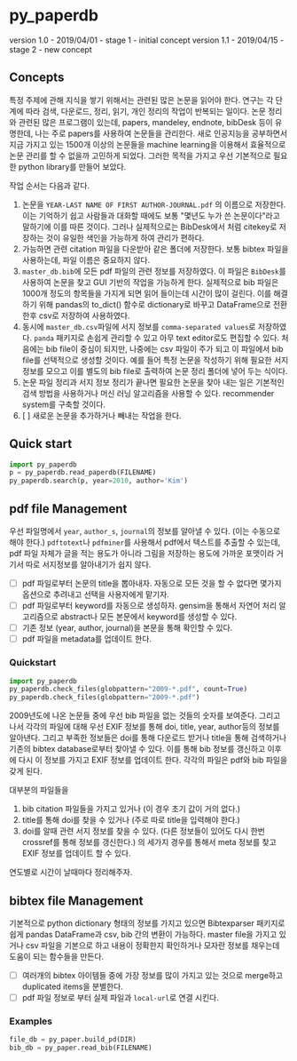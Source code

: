# py_paperdb

version 1.0 - 2019/04/01 - stage 1 - initial concept
version 1.1 - 2019/04/15 - stage 2 - new concept

## Concepts

특정 주제에 관해 지식을 쌓기 위해서는 관련된 많은 논문을 읽어야 한다. 연구는 각 단계에 따라 검색, 다운로드, 정리, 읽기, 개인 정리의 작업이 반복되는 일이다. 논문 정리와 관련된 많은 프로그램이 있는데, papers, mandeley, endnote, bibDesk 등이 유명한데, 나는 주로 papers를 사용하여 논문들을 관리한다. 새로 인공지능을 공부하면서 지금 가지고 있는 1500개 이상의 논문들을 machine learning을 이용해서 효율적으로 논문 관리를 할 수 없을까 고민하게 되었다. 그러한 목적을 가지고 우선 기본적으로 필요한 python library를 만들어 보았다.

작업 순서는 다음과 같다.

1. 논문을 `YEAR-LAST NAME OF FIRST AUTHOR-JOURNAL.pdf` 의 이름으로 저장한다. 이는 기억하기 쉽고 사람들과 대화할 때에도 보통 "몇년도 누가 쓴 논문이다"라고 말하기에 이를 따른 것이다. 그러나 실제적으로는 BibDesk에서 처럼 citekey로 저장하는 것이 유일한 색인을 가능하게 하여 관리가 편하다.
1. 가능하면 관련 citation 파일을 다운받아 같은 폴더에 저장한다. 보통 bibtex 파일을 사용하는데, 파일 이름은 중요하지 않다.
1. `master_db.bib`에 모든 pdf 파일의 관련 정보를 저장하였다. 이 파일은 `BibDesk`를 사용하여 논문을 찾고 GUI 기반의 작업을 가능하게 한다. 실제적으로 bib 파일은 1000개 정도의 항목들을 가지게 되면 읽어 들이는데 시간이 많이 걸린다. 이를 해결하기 위해 pandas의 to_dict() 함수로 dictionary로 바꾸고 DataFrame으로 전환한후 csv로 저장하여 사용하였다.
1. 동시에 `master_db.csv`파일에 서지 정보를 `comma-separated values`로 저장하였다. `panda` 패키지로 손쉽게 관리할 수 있고 아무 text editor로도 편집할 수 있다. 처음에는 bib file이 중심이 되지만, 나중에는 csv 파일이 주가 되고 이 파일에서 bib file를 선택적으로 생성할 것이다. 예를 들어 특정 논문을 작성하기 위해 필요한 서지 정보를 모으고 이를 별도의 bib file로 출력하여 논문 정리 폴더에 넣어 두는 식이다.
1. 논문 파일 정리과 서지 정보 정리가 끝나면 필요한 논문을 찾아 내는 일은 기본적인 검색 방법을 사용하거나 머신 러닝 알고리즘을 사용할 수 있다. recommender system를 구축할 것이다.
1. [ ] 새로운 논문을 추가하거나 빼내는 작업을 한다.

## Quick start

```python
import py_paperdb
p = py_paperdb.read_paperdb(FILENAME)
py_paperdb.search(p, year=2010, author='Kim')
```

## pdf file Management

우선 파일명에서 `year`, `author_s`, `journal`의 정보를 알아낼 수 있다. (이는 수동으로 해야 한다.) `pdftotext`나 `pdfminer`를 사용해서 pdf에서 텍스트를 추출할 수 있는데, pdf 파일 자체가 글을 적는 용도가 아니라 그림을 저장하는 용도에 가까운 포맷이라 거기서 따로 서지정보를 알아내기가 쉽지 않다.

- [ ] pdf 파일로부터 논문의 title을 뽑아내자. 자동으로 모든 것을 할 수 없다면 몇가지 옵션으로 추려내고 선택을 사용자에게 맡기자.
- [ ] pdf 파일로부터 keyword를 자동으로 생성하자. gensim을 통해서 자연어 처리 알고리즘으로 abstract나 모든 본문에서 keyword를 생성할 수 있다.
- [ ] 기존 정보 (year, author, journal)을 본문을 통해 확인할 수 있다.
- [ ] pdf 파일을 metadata를 업데이트 한다.

### Quickstart

```python
import py_paperdb
py_paperdb.check_files(globpattern="2009-*.pdf", count=True)
py_paperdb.check_files(globpattern="2009-*.pdf")
```

2009년도에 나온 논문들 중에 우선 bib 파일을 없는 것들의 숫자를 보여준다. 그리고 나서 각각의 파일에 대해 우선 EXIF 정보를 통해 doi, title, year, author등의 정보를 알아낸다. 그리고 부족한 정보들은 doi를 통해 다운로드 받거나 title을 통해 검색하거나 기존의 bibtex database로부터 찾아낼 수 있다. 이를 통해 bib 정보를 갱신하고 이후에 다시 이 정보를 가지고 EXIF 정보를 업데이트 한다. 각각의 파일은 pdf와 bib 파일을 갖게 된다.

대부분의 파일들을
1. bib citation 파일들을 가지고 있거나 (이 경우 초기 값이 거의 없다.)
1. title를 통해 doi를 찾을 수 있거나 (주로 따로 title을 입력해야 한다.)
1. doi를 알때 관련 서지 정보를 찾을 수 있다. (다른 정보들이 있어도 다시 한번 crossref를 통해 정보를 갱신한다.)
의 세가지 경우를 통해서 meta 정보를 찾고 EXIF 정보를 업데이트 할 수 있다.

연도별로 시간이 날때마다 정리해주자.


## bibtex file Management

기본적으로 python dictionary 형태의 정보를 가지고 있으면 Bibtexparser 패키지로 쉽게 pandas DataFrame과 csv, bib 간의 변환이 가능하다. master file을 가지고 있거나 csv 파일을 기본으로 하고 내용이 정확한지 확인하거나 모자란 정보를 채우는데 도움이 되는 함수들을 만든다.

- [ ] 여러개의 bibtex 아이템들 중에 가장 정보를 많이 가지고 있는 것으로 merge하고 duplicated items을 분별한다.
- [ ] pdf 파일 정보로 부터 실제 파일과 `local-url`로 연결 시킨다.

### Examples

```python
file_db = py_paper.build_pd(DIR)
bib_db = py_paper.read_bib(FILENAME)
```

